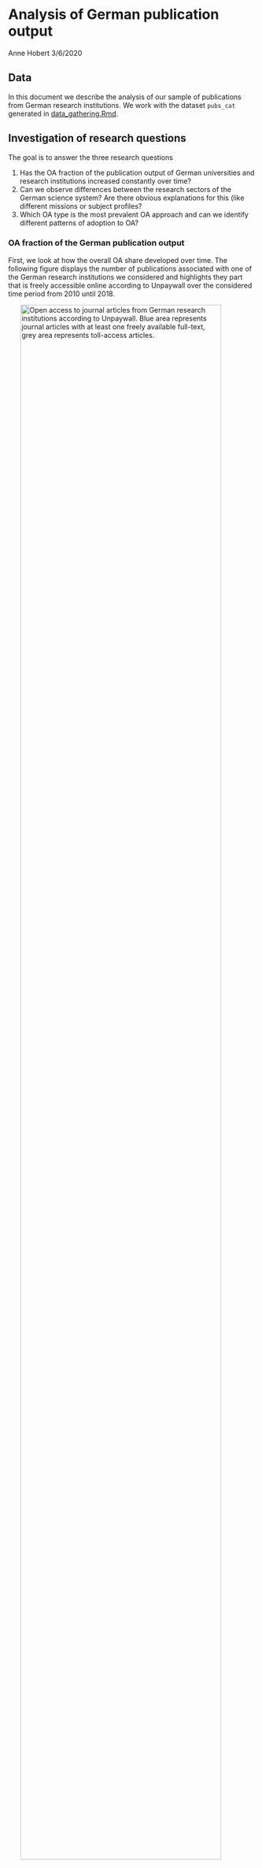 Analysis of German publication output
================
Anne Hobert
3/6/2020

## Data

In this document we describe the analysis of our sample of publications
from German research institutions. We work with the dataset `pubs_cat`
generated in [data\_gathering.Rmd](data_gathering.Rmd).

## Investigation of research questions

The goal is to answer the three research questions

1)  Has the OA fraction of the publication output of German universities
    and research institutions increased constantly over time?
2)  Can we observe differences between the research sectors of the
    German science system? Are there obvious explanations for this (like
    different missions or subject profiles?
3)  Which OA type is the most prevalent OA approach and can we identify
    different patterns of adoption to OA?

### OA fraction of the German publication output

First, we look at how the overall OA share developed over time. The
following figure displays the number of publications associated with one
of the German research institutions we considered and highlights they
part that is freely accessible online according to Unpaywall over the
considered time period from 2010 until 2018.

<img src="analysis_files/figure-gfm/unnamed-chunk-4-1.png" title="Open access to journal articles from German research institutions according to Unpaywall. Blue area represents journal articles with at least one freely available full-text, grey area represents toll-access articles." alt="Open access to journal articles from German research institutions according to Unpaywall. Blue area represents journal articles with at least one freely available full-text, grey area represents toll-access articles." width="90%" style="display: block; margin: auto;" />

As can be seen, the total number of articles, as well as the part that
is OA increases constantly over time. The number of articles that are
not openly available, is quite stable with a slow increase from 54567 in
2010 to 56323 in 2013, and decreasing again continuously from that point
onwards to 52184 publications in 2018. Since the number of OA articles
increases continuously from 28993 publications in 2010 to 55031 in 2018,
the relative proportion of OA articles rises significantly from 34.7 %
in 2010 to 51.33 % in 2018.

### Differences between sectors

In order to investigate what role the different sectors play in OA
publishing in Germany and how they contribute to the OA
development/overall OA shares, we distplay the development over time of
the number of OA articles for each sector in the following figure. Note
that scales for the `y-axes` are not the same, since the total
publication output varies significantly among sectors.

<img src="analysis_files/figure-gfm/unnamed-chunk-6-1.png" title="Open access to journal articles per sector according to Unpaywall. Blue area represents journal articles with at least one freely available full-text, grey area represents toll-access articles. Sectors are ordered by publication output with the highest output top left and lowest at the bottom. Note that scales for the `y-axes` are not the same, since the total publication output varies significantly among sectors." alt="Open access to journal articles per sector according to Unpaywall. Blue area represents journal articles with at least one freely available full-text, grey area represents toll-access articles. Sectors are ordered by publication output with the highest output top left and lowest at the bottom. Note that scales for the `y-axes` are not the same, since the total publication output varies significantly among sectors." width="90%" style="display: block; margin: auto;" />

In order to investigate the variability of OA publishing within the
sectors, we now go one level deeper and examine OA shares of individual
institutions, grouped by the sector they belong to. We only include
institututions with a publication output of at least 100 publications in
the observed time period of 9 years. Of the 469 institutions in total,
334 fulfill this condition. This means, that in the following
institution specific analyses, 135 insitutions, or 4649 articles are not
considered. Of the remaining institutions, we first calculate the
individual OA shares.

The following figure displays scatterplots where the OA share of an
institution over the whole time period is shown with respect to its
publication output.

<img src="analysis_files/figure-gfm/unnamed-chunk-8-1.png" title="Open Access shares of research institutions in Germany with respect to their total publication output grouped by the sector they belong to. Only institutions with at least 100 publications are shown. Blue points correspond to single insitutions, gray lines are obained by linear regression within the sector, gray areas are pointwise symmetric 95% t-distribution confidence bands. Scales of the x-axes vary across subplots in order to adapt to the different publication volumes." alt="Open Access shares of research institutions in Germany with respect to their total publication output grouped by the sector they belong to. Only institutions with at least 100 publications are shown. Blue points correspond to single insitutions, gray lines are obained by linear regression within the sector, gray areas are pointwise symmetric 95% t-distribution confidence bands. Scales of the x-axes vary across subplots in order to adapt to the different publication volumes." width="90%" style="display: block; margin: auto;" />
The most striking observations from this figure are the high OA shares
of most of the Max-Planck and Helmholtz institutes and the very low OA
fractions of almost all of the state and federal institutes as well as
the ones from the Fraunhofer Society. Universities and Leibniz-Society
have many institutes with OA shares close to one half. We can further
see very well that the universities have by far the largest publication
volumes, followed by the Helmholtz-Society. The linear trend of higher
publication volume implying higher OA shares is most distinctive for the
university sector (narrowest confidence bands).

The following box plot quantifies the observations regarding the
variability of OA shares within sectors made before.

<img src="analysis_files/figure-gfm/unnamed-chunk-9-1.png" title="OA shares of German research institutions per sector. The color of the boxes corresponds to the total publication output of the sector, their widths to the number of institutions per sector. Gray points display the OA shares for individual institutions." alt="OA shares of German research institutions per sector. The color of the boxes corresponds to the total publication output of the sector, their widths to the number of institutions per sector. Gray points display the OA shares for individual institutions." width="90%" style="display: block; margin: auto;" />

### Prevalences of OA categories

  - oa categories on the national level (relative numbers); faceted /
    dodged / lines ?
  - oa vs. green (or other type): scatterplots
      - 1 point per sector (size of point according to pub output?)
      - faceted with all institutions per sector (facet grid? -\> per
        sector and oa\_category)

As mentioned in the previous chapters, there are several ways of
providing open access to scientific journal articles. In this section,
we want to investigate the prevalence of the most widespread OA routes:
Green OA and Gold OA. We further distinguish these two main categories
as described in the methodology section (see Table 1) according to
whether the journal is fully OA (Gold OA), and into deposition on
disciplinary, institutional, or OpenDOAR-listed repositories (Green OA).
First, we visualise the number of articles per category on the national
level, that is, not differentiated by sector. Note that, as mentioned
before, the OA categories are not exclusive, that is, an article might
be counted for several categories and numbers not necessarily sum up to
the total number of articles published.

<img src="analysis_files/figure-gfm/unnamed-chunk-10-1.png" title="Development of the total number of journal articles over time per OA category (as per schema in Table 1). Categories are non-exclusive, that is some articles may be counted for a journal and a repository category. Colors correspond to the OA category, linetypes to whether a publication is not OA (dotted), or is available through a repository (dashed) or a publisher (solid)." alt="Development of the total number of journal articles over time per OA category (as per schema in Table 1). Categories are non-exclusive, that is some articles may be counted for a journal and a repository category. Colors correspond to the OA category, linetypes to whether a publication is not OA (dotted), or is available through a repository (dashed) or a publisher (solid)." width="90%" style="display: block; margin: auto;" />
Observations:

  - drop in other oa journal -\> Delayed OA
  - slight drop in other\_repo -\> more sources registered, published
    more in registered sources
  - apart from this: all OA categories increase, not oa decreases
  - most prevalent category: subject-specific repos, registered with
    OpenDOAR

relative numbers?

Or as barplot?

Faceted?

Again, we go one step further and look at sector specific OA
proportions.

<img src="analysis_files/figure-gfm/unnamed-chunk-11-1.png" title="OA shares per category and sector. The relationship between OA shares of individual OA categories (as per schema in Table 1) and overall OA share is shown. Point sizes correspond to total publication output. Coloring is according to sector." alt="OA shares per category and sector. The relationship between OA shares of individual OA categories (as per schema in Table 1) and overall OA share is shown. Point sizes correspond to total publication output. Coloring is according to sector." width="90%" style="display: block; margin: auto;" />
plot oa\_cat\_shares for single sector, order by total oa\_share (state
in facet titles); similar to above bar/line plots faceted by sector
(with/without yearly development)

Lookin at the institutional level, we, again, only consider institutions
with at least 100 publications in the observed time period of 9 years.

<img src="analysis_files/figure-gfm/unnamed-chunk-12-1.png" title="OA shares per OA category for individual research institutions. The relationship between OA shares of individual OA categories (as per schema in Table 1) and overall OA share is shown." alt="OA shares per OA category for individual research institutions. The relationship between OA shares of individual OA categories (as per schema in Table 1) and overall OA share is shown." width="90%" style="display: block; margin: auto;" />

<img src="analysis_files/figure-gfm/unnamed-chunk-13-1.png" title="OA shares per sector and OA category for individual institutions. The relationship between OA shares of individual OA categories and overall OA share is shown." alt="OA shares per sector and OA category for individual institutions. The relationship between OA shares of individual OA categories and overall OA share is shown." width="90%" style="display: block; margin: auto;" />

### Discussion

  - Upset plot of overlapping evidence categories to show influence of
    semantic scholar, webscraping.

In order to demonstrate the prevalence of evidence categories in
Unpaywall, we load the original, non-categorized Unpaywall data:

We now determine the evidence combinations for all matched DOIs and then
calculate the frequency of each combination found.

We now prepare the data for plotting with the UpSetR package and
visualise the overlapping evidence categories.
